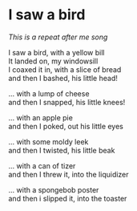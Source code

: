 
# I saw a bird

*This is a repeat after me song*

I saw a bird, with a yellow bill  
It landed on, my windowsill  
I coaxed it in, with a slice of bread  
and then I bashed, his little head!  

... with a lump of cheese  
and then I snapped, his little knees!

...  with an apple pie  
and then I poked, out his little eyes

...  with some moldy leek  
and then I twisted, his little beak

... with a can of tizer  
and then I threw it, into the liquidizer

... with  a spongebob poster  
and then i slipped it, into the toaster